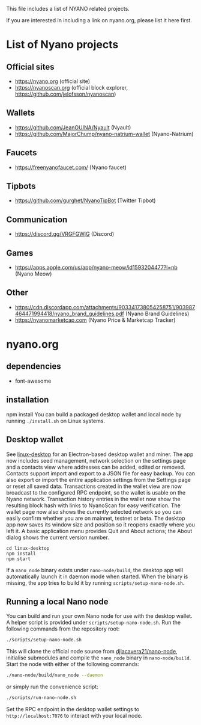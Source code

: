 This file includes a list of NYANO related projects.

If you are interested in including a link on nyano.org, please list it here first.

# List of Nyano projects
## Official sites
* https://nyano.org (official site)
* https://nyanoscan.org (official block explorer, https://github.com/jelofsson/nyanoscan)

## Wallets
* https://github.com/JeanOUINA/Nyault (Nyault)
* https://github.com/MajorChump/nyano-natrium-wallet (Nyano-Natrium)

## Faucets
* https://freenyanofaucet.com/ (Nyano faucet)

## Tipbots
* https://github.com/gurghet/NyanoTipBot (Twitter Tipbot)

## Communication
* https://discord.gg/VRGFGWjG (Discord)

## Games
* https://apps.apple.com/us/app/nyano-meow/id1593204477?l=nb (Nyano Meow)

## Other
* https://cdn.discordapp.com/attachments/903341738054258751/903987464471994418/nyano_brand_guidelines.pdf (Nyano Brand Guidelines)
* https://nyanomarketcap.com (Nyano Price & Marketcap Tracker)

# nyano.org
## dependencies
* font-awesome

## installation
npm install
You can build a packaged desktop wallet and local node by running
`./install.sh` on Linux systems.
## Desktop wallet
See [linux-desktop](linux-desktop/) for an Electron-based desktop wallet and miner.
The app now includes seed management, network selection on the settings page and a contacts view
where addresses can be added, edited or removed. Contacts support import and export
to a JSON file for easy backup.
You can also export or import the entire application settings from the Settings
page or reset all saved data. Transactions created in the wallet view are now
broadcast to the configured RPC endpoint, so the wallet is usable on the Nyano
network.
Transaction history entries in the wallet now show the resulting block hash with
links to NyanoScan for easy verification.
The wallet page now also shows the currently selected network so you can easily
confirm whether you are on mainnet, testnet or beta.
The desktop app now saves its window size and position so it reopens exactly
where you left it. A basic application menu provides Quit and About actions; the
About dialog shows the current version number.

```
cd linux-desktop
npm install
npm start
```

If a `nano_node` binary exists under `nano-node/build`, the desktop app
will automatically launch it in daemon mode when started. When the
binary is missing, the app tries to build it by running
`scripts/setup-nano-node.sh`.

## Running a local Nano node
You can build and run your own Nano node for use with the desktop wallet.
A helper script is provided under `scripts/setup-nano-node.sh`.
Run the following commands from the repository root:

```bash
./scripts/setup-nano-node.sh
```

This will clone the official node source from [djlacavera21/nano-node](https://github.com/djlacavera21/nano-node.git),
initialise submodules and compile the `nano_node` binary in `nano-node/build`.
Start the node with either of the following commands:

```bash
./nano-node/build/nano_node --daemon
```

or simply run the convenience script:

```bash
./scripts/run-nano-node.sh
```

Set the RPC endpoint in the desktop wallet settings to `http://localhost:7076` to
interact with your local node.
